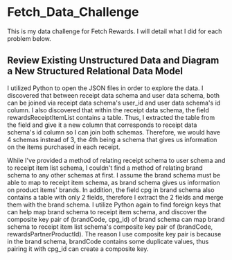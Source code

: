 # Fetch_Data_Challenge

This is my data challenge for Fetch Rewards. I will detail what I did for each problem below.

## Review Existing Unstructured Data and Diagram a New Structured Relational Data Model
I utilized Python to open the JSON files in order to explore the data. I discovered that between receipt data schema and user data schema, both can be joined via receipt data schema's user_id and user data schema's id column. I also discovered that within the receipt data schema, the field rewardsReceiptItemList contains a table. Thus, I extracted the table from the field and give it a new column that corresponds to receipt data schema's id column so I can join both schemas. Therefore, we would have 4 schemas instead of 3, the 4th being a schema that gives us information on the items purchased in each receipt.

While I've provided a method of relating receipt schema to user schema and to receipt item list schema, I couldn't find a method of relating brand schema to any other schemas at first. I assume the brand schema must be able to map to receipt item schema, as brand schema gives us information on product items' brands. In addition, the field cpg in brand schema also contains a table with only 2 fields, therefore I extract the 2 fields and merge them with the brand schema. I utilize Python again to find foreign keys that can help map brand schema to receipt item schema, and discover the composite key pair of (brandCode, cpg_id) of brand schema can map brand schema to receipt item list schema's composite key pair of (brandCode, rewardsPartnerProductId). The reason I use composite key pair is because in the brand schema, brandCode contains some duplicate values, thus pairing it with cpg_id can create a composite key.
